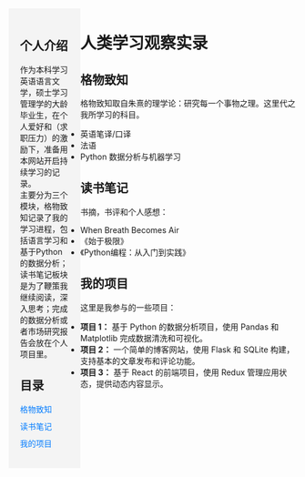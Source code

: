 <head>
  <style>
    /* 设置左侧分栏 */
    .sidebar {
      width: 25%;
      float: left;
      background-color: #f4f4f4;
      padding: 20px;
      box-sizing: border-box;
    }

    /* 设置右侧内容区 */
    .main-content {
      width: 70%;
      float: left;
      padding: 20px;
      box-sizing: border-box;
    }

    /* 清除浮动 */
    .clear {
      clear: both;
    }

    /* 设置目录的样式 */
    .directory {
      list-style-type: none;
      padding: 0;
    }

    .directory li {
      margin: 10px 0;
    }

    .directory li a {
      text-decoration: none;
      color: #007bff;
    }

    .directory li a:hover {
      text-decoration: underline;
    }
  </style>
</head>

<div class="sidebar">
  <h2>个人介绍</h2>
  <p>
    作为本科学习英语语言文学，硕士学习管理学的大龄毕业生，在个人爱好和（求职压力）的激励下，准备用本网站开启持续学习的记录。<br> 主要分为三个模块，格物致知记录了我的学习进程，包括语言学习和基于Python的数据分析；读书笔记板块是为了鞭策我继续阅读，深入思考；完成的数据分析或者市场研究报告会放在个人项目里。
  </p>
  
  <h2>目录</h2>
  <ul class="directory">
    <li><a href="#格物致知">格物致知</a></li>
    <li><a href="#读书笔记">读书笔记</a></li>
    <li><a href="#我的项目">我的项目</a></li>
  </ul>
</div>

<div class="main-content">
  <h1>人类学习观察实录</h1>
  
  <section id="格物致知">
    <h2>格物致知</h2>
    <p>
      格物致知取自朱熹的理学论：研究每一个事物之理。这里代之我所学习的科目。
    </p>
    <ul>
      <li>英语笔译/口译</li>
      <li>法语</li>
      <li>Python 数据分析与机器学习</li>
    </ul>
  </section>


  <section id="读书笔记">
    <h2>读书笔记</h2>
    <p>
      书摘，书评和个人感想：
    </p>
    <ul>
      <li>When Breath Becomes Air</li>
      <li>《始于极限》</li>
      <li>《Python编程：从入门到实践》</li>
    </ul>
  </section>

  <section id="我的项目">
    <h2>我的项目</h2>
    <p>
      这里是我参与的一些项目：
    </p>
    <ul>
      <li><strong>项目 1：</strong> 基于 Python 的数据分析项目，使用 Pandas 和 Matplotlib 完成数据清洗和可视化。</li>
      <li><strong>项目 2：</strong> 一个简单的博客网站，使用 Flask 和 SQLite 构建，支持基本的文章发布和评论功能。</li>
      <li><strong>项目 3：</strong> 基于 React 的前端项目，使用 Redux 管理应用状态，提供动态内容显示。</li>
    </ul>
  </section>
</div>

<div class="clear"></div>

